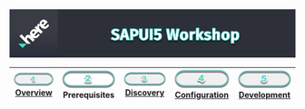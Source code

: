 <img src="/images/workshop_sapui5.jpg" width="890" />

| [![Overview](/images/01_off.png)<br>Overview](./README.md) | ![Prerequisites](/images/02.png)<br>Prerequisites | [![Discovery](/images/03_off.png)<br>Discovery](./03.md) | [![Configuration](/images/04_off.png)<br>Configuration](./04.md) | [![Development](/images/05_off.png)<br>Development](./05.md)
| :---: | :---: | :---: | :---: | :---: |
